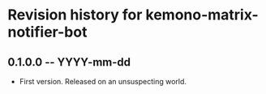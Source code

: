 # Revision history for kemono-matrix-notifier-bot

## 0.1.0.0 -- YYYY-mm-dd

* First version. Released on an unsuspecting world.
